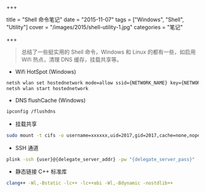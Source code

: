 +++

title = "Shell 命令笔记"
date = "2015-11-07"
tags = ["Windows", "Shell", "Utility"]
cover = "/images/2015/shell-utility-1.jpg"
categories = "笔记"

+++

> 总结了一些挺实用的 Shell 命令，Windows 和 Linux 的都有一些，如启用 Wifi 热点，清理 DNS 缓存，挂载共享等。

<!--more-->

* Wifi HotSpot (Windows)
``` bash
netsh wlan set hostednetwork mode=allow ssid={NETWORK_NAME} key={NETWORK_PASS}
netsh wlan start hostednetwork
```

* DNS flushCache (Windows)

``` bash
ipconfig /flushdns
```

* 挂载共享
``` bash
sudo mount -t cifs -o username=xxxxxx,uid=2017,gid=2017,cache=none,noperm,_netdev //xx.xx.xx.xx/xxxxxx /xxxx/xxxxxx
```

* SSH 通道
``` bash
plink -ssh {user}@{delegate_server_addr} -pw "{delegate_server_pass}" -P {delegate_server_port} -N -L {local_port}:{target_addr}:{target_port}
```

* 静态链接 C++ 标准库
``` bash
clang++ -Wl,-Bstatic -lc++ -lc++abi -Wl,-Bdynamic -nostdlib++
```
